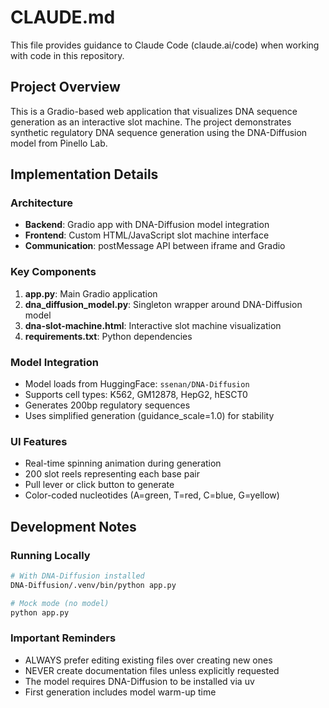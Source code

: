 # CLAUDE.md

This file provides guidance to Claude Code (claude.ai/code) when working with code in this repository.

## Project Overview

This is a Gradio-based web application that visualizes DNA sequence generation as an interactive slot machine. The project demonstrates synthetic regulatory DNA sequence generation using the DNA-Diffusion model from Pinello Lab.

## Implementation Details

### Architecture
- **Backend**: Gradio app with DNA-Diffusion model integration
- **Frontend**: Custom HTML/JavaScript slot machine interface
- **Communication**: postMessage API between iframe and Gradio

### Key Components
1. **app.py**: Main Gradio application
2. **dna_diffusion_model.py**: Singleton wrapper around DNA-Diffusion model
3. **dna-slot-machine.html**: Interactive slot machine visualization
4. **requirements.txt**: Python dependencies

### Model Integration
- Model loads from HuggingFace: `ssenan/DNA-Diffusion`
- Supports cell types: K562, GM12878, HepG2, hESCT0
- Generates 200bp regulatory sequences
- Uses simplified generation (guidance_scale=1.0) for stability

### UI Features
- Real-time spinning animation during generation
- 200 slot reels representing each base pair
- Pull lever or click button to generate
- Color-coded nucleotides (A=green, T=red, C=blue, G=yellow)

## Development Notes

### Running Locally
```bash
# With DNA-Diffusion installed
DNA-Diffusion/.venv/bin/python app.py

# Mock mode (no model)
python app.py
```

### Important Reminders
- ALWAYS prefer editing existing files over creating new ones
- NEVER create documentation files unless explicitly requested
- The model requires DNA-Diffusion to be installed via uv
- First generation includes model warm-up time